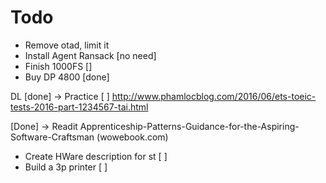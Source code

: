 # Todo
- Remove otad, limit it 
- Install Agent Ransack [no need]
- Finish 1000FS []
- Buy DP 4800 [done]

DL [done] -> Practice [ ]
http://www.phamlocblog.com/2016/06/ets-toeic-tests-2016-part-1234567-tai.html

[Done] -> Readit
Apprenticeship-Patterns-Guidance-for-the-Aspiring-Software-Craftsman (wowebook.com)

- Create HWare description for st [ ]
- Build a 3p printer [ ]
